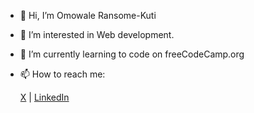 - 👋 Hi, I’m Omowale Ransome-Kuti
- 👀 I’m interested in Web development.
- 🌱 I’m currently learning to code on freeCodeCamp.org
- 📫 How to reach me:

  [X](https://x.com/kutiomowale) 
| [LinkedIn](https://linkedin.com/in/kutiomowale)

<!---
Omokuti/Omokuti is a ✨ special ✨ repository because its `README.md` (this file) appears on your GitHub profile.
You can click the Preview link to take a look at your changes.
--->
